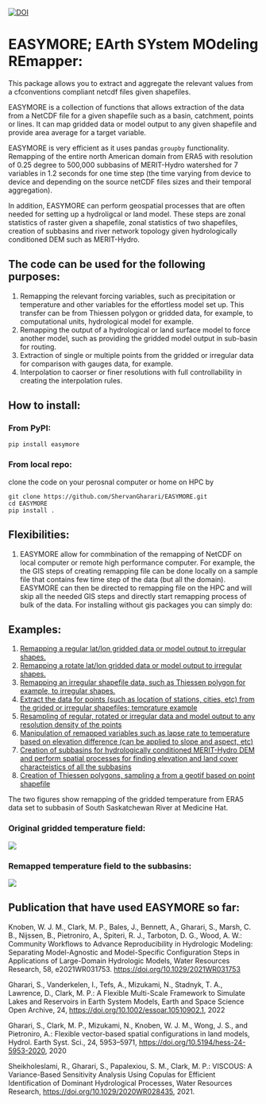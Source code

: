 [![DOI](https://zenodo.org/badge/316842913.svg)](https://zenodo.org/badge/latestdoi/316842913)

# EASYMORE; EArth SYstem MOdeling REmapper:

This package allows you to extract and aggregate the relevant values from a
cfconventions compliant netcdf files given shapefiles.

EASYMORE is a collection of functions that allows extraction of the data from a NetCDF file for a given shapefile such as a basin, catchment, points or lines. It can map gridded data or model output to any given shapefile and provide area average for a target variable.

EASYMORE is very efficient as it uses pandas `groupby` functionality. Remapping of the entire north American domain from ERA5 with resolution of 0.25 degree to 500,000 subbasins of MERIT-Hydro watershed for 7 variables in 1.2 seconds for one time step (the time varying from device to device and depending on the source netCDF files sizes and their temporal aggregation).

In addition, EASYMORE can perform geospatial processes that are often needed for setting up a hydroligcal or land model. These steps are zonal statistics of raster given a shapefile, zonal statistics of two shapefiles, creation of subbasins and river network topology given hydrologically conditioned DEM such as MERIT-Hydro.

## The code can be used for the following purposes:

1. Remapping the relevant forcing variables, such as precipitation or temperature and other variables for the effortless model set up. This transfer can be from Thiessen polygon or gridded data, for example, to computational units, hydrological model for example.
2. Remapping the output of a hydrological or land surface model to force another model, such as providing the gridded model output in sub-basin for routing.
3. Extraction of single or multiple points from the gridded or irregular data for comparison with gauges data, for example.
4. Interpolation to caorser or finer resolutions with full controllability in creating the interpolation rules.

## How to install:

### From PyPI:

`pip install easymore`

### From local repo:

clone the code on your perosnal computer or home on HPC by

```
git clone https://github.com/ShervanGharari/EASYMORE.git
cd EASYMORE
pip install .
```

## Flexibilities:

1. EASYMORE allow for commbination of the remapping of NetCDF on local computer or remote high performance computer. For example, the the GIS steps of creating remapping file can be done locally on a sample file that contains few time step of the data (but all the domain). EASYMORE can then be directed to remapping file on the HPC and will skip all the needed GIS steps and directly start remapping process of bulk of the data. For installing without gis packages you can simply do:

## Examples:

1. [Remapping a regular lat/lon gridded data or model output to irregular shapes.](https://github.com/ShervanGharari/EASYMORE/blob/main/examples/Chapter1_E1.ipynb)
2. [Remapping a rotate lat/lon gridded data or model output to irregular shapes.](https://github.com/ShervanGharari/EASYMORE/blob/main/examples/Chapter1_E2.ipynb)
3. [Remapping an irregular shapefile data, such as Thiessen polygon for example, to irregular shapes.](https://github.com/ShervanGharari/EASYMORE/blob/main/examples/Chapter1_E3.ipynb)
4. [Extract the data for points (such as location of stations, cities, etc) from the grided or irregular shapefiles; temprature example](https://github.com/ShervanGharari/EASYMORE/blob/main/examples/Chapter1_E4.ipynb)
5. [Resampling of regular, rotated or irregular data and model output to any resolution density of the points](https://github.com/ShervanGharari/EASYMORE/blob/main/examples/Chapter1_E5.ipynb)
6. [Manipulation of remapped variables such as lapse rate to temperature based on elevation difference (can be applied to slope and aspect, etc)](https://github.com/ShervanGharari/EASYMORE/blob/main/examples/Chapter1_E6.ipynb)
7. [Creation of subbasins for hydrologically conditioned MERIT-Hydro DEM and perform spatial processes for finding elevation and land cover characteistics of all the subbasins](https://github.com/ShervanGharari/EASYMORE/blob/main/examples/Chapter2_E1.ipynb)
8. [Creation of Thiessen polygons, sampling a from a geotif based on point shapefile](https://github.com/ShervanGharari/EASYMORE/blob/main/examples/Chapter2_E2.ipynb)

The two figures show remapping of the gridded temperature from ERA5 data set to subbasin of South Saskatchewan River at Medicine Hat.

### Original gridded temperature field:

![](https://github.com/ShervanGharari/EASYMORE/blob/main/fig/Gird.png)

### Remapped temperature field to the subbasins:

![](https://github.com/ShervanGharari/EASYMORE/blob/main/fig/Remapped.png)

## Publication that have used EASYMORE so far:

Knoben, W. J. M., Clark, M. P., Bales, J., Bennett, A., Gharari, S., Marsh, C. B., Nijssen, B., Pietroniro, A., Spiteri, R. J., Tarboton, D. G., Wood, A. W.: Community Workflows to Advance Reproducibility in Hydrologic Modeling: Separating Model-Agnostic and Model-Specific Configuration Steps in Applications of Large-Domain Hydrologic Models, Water Resources Research, 58, e2021WR031753. https://doi.org/10.1029/2021WR031753

Gharari, S., Vanderkelen, I., Tefs, A., Mizukami, N., Stadnyk, T. A., Lawrence, D., Clark, M. P.: A Flexible Multi-Scale Framework to Simulate Lakes and Reservoirs in Earth System Models, Earth and Space Science Open Archive, 24, https://doi.org/10.1002/essoar.10510902.1, 2022

Gharari, S., Clark, M. P., Mizukami, N., Knoben, W. J. M., Wong, J. S., and Pietroniro, A.: Flexible vector-based spatial configurations in land models, Hydrol. Earth Syst. Sci., 24, 5953–5971, https://doi.org/10.5194/hess-24-5953-2020, 2020

Sheikholeslami, R., Gharari, S., Papalexiou, S. M., Clark, M. P.: VISCOUS: A Variance-Based Sensitivity Analysis Using Copulas for Efficient Identification of Dominant Hydrological Processes, Water Resources Research, https://doi.org/10.1029/2020WR028435, 2021.
